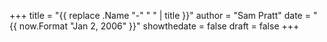 +++
title = "{{ replace .Name "-" " " | title }}"
author = "Sam Pratt"
date = "{{ now.Format "Jan 2, 2006" }}"
showthedate = false
draft = false
+++